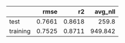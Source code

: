 |          |   rmse |     r2 |   avg_nll |
|:---------|-------:|-------:|----------:|
| test     | 0.7661 | 0.8618 |   259.8   |
| training | 0.7525 | 0.8711 |   949.842 |